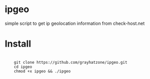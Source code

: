 # ipgeo
simple script to get ip geolocation information from check-host.net

# Install
<pre>
  <code>
    git clone https://github.com/grayhatzone/ipgeo.git
    cd ipgeo
    chmod +x ipgeo && ./ipgeo
  </code>
</pre>
